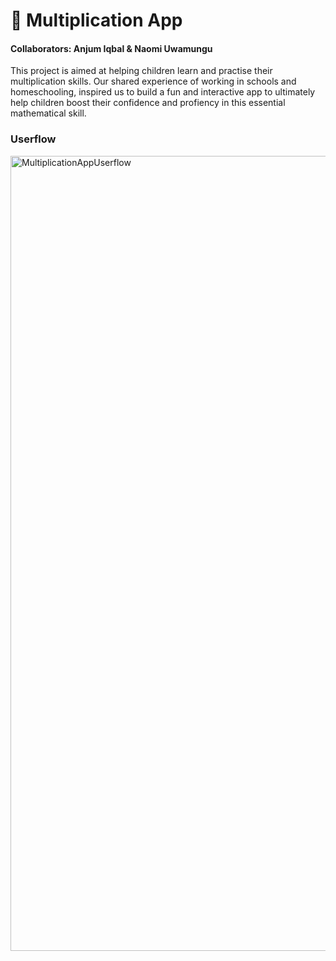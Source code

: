 # 🧮 Multiplication App

#### Collaborators: Anjum Iqbal & Naomi Uwamungu 

This project is aimed at helping children learn and practise their multiplication skills. Our shared experience of working in schools and homeschooling, inspired us to build a fun and interactive app to ultimately help children boost their confidence and profiency in this essential mathematical skill. 

### Userflow 
<img width="1272" alt="MultiplicationAppUserflow" src="https://github.com/naomiuwa/MathsWiz/assets/124946545/9f85b5bd-be87-4985-bdc7-0dba555f25ee">

